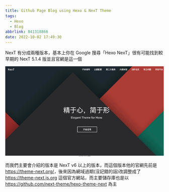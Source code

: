 ```yaml
---
title: Github Page Blog using Hexo & NexT Theme
tags:
  - Hexo
  - Blog
abbrlink: 841318866
date: 2022-10-02 17:49:30
---
```


NexT 有分成兩種版本，基本上你在 Google 搜尋「Hexo NexT」很有可能找到較早期的 NexT 5.1.4 版並且官網是這一個

![img](20220926231646.png)

而我們主要會介紹的版本是 NexT v6 以上的版本，而這個版本他的官網先前是 <https://theme-next.org/>，後來因為網域過期(沒記錯的話)改調整成了 <https://theme-next.js.org> 這個官方網站，而主要儲存庫也是以 <https://github.com/next-theme/hexo-theme-next> 為主

